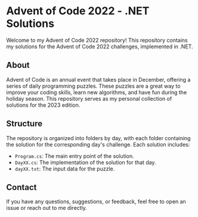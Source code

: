 # Advent of Code 2022 - .NET Solutions

Welcome to my Advent of Code 2022 repository! This repository contains my solutions for the Advent of Code 2022 challenges, implemented in .NET.

## About

Advent of Code is an annual event that takes place in December, offering a series of daily programming puzzles. These puzzles are a great way to improve your coding skills, learn new algorithms, and have fun during the holiday season. This repository serves as my personal collection of solutions for the 2023 edition.

## Structure

The repository is organized into folders by day, with each folder containing the solution for the corresponding day's challenge. Each solution includes:

- `Program.cs`: The main entry point of the solution.
- `DayXX.cs`: The implementation of the solution for that day.
- `dayXX.txt`: The input data for the puzzle.

## Contact

If you have any questions, suggestions, or feedback, feel free to open an issue or reach out to me directly.
